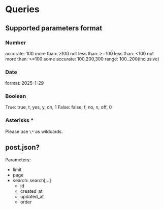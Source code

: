 # Queries

## Supported parameters format

### Number

accurate: 100
more than: >100
not less than: >=100
less than: <100
not more than: <=100
some accurate: 100,200,300
range: 100..200(inclusive)

### Date

format: 2025-1-29

### Boolean

True: true, t, yes, y, on, 1
False: false, f, no, n, off, 0

### Asterisks *

Please use `\*` as wildcards.

## post.json?

Parameters:

- limit
- page
- search: search[...]
  - id
  - created_at
  - updated_at
  - order
